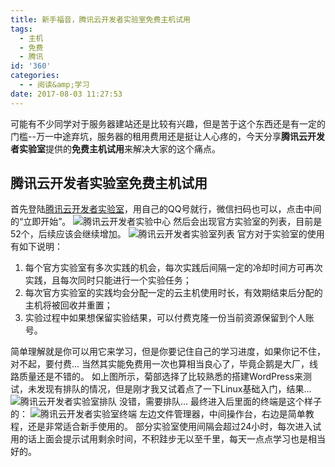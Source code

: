 ```yaml
---
title: 新手福音，腾讯云开发者实验室免费主机试用
tags:
  - 主机
  - 免费
  - 腾讯
id: '360'
categories:
  - - 阅读&amp;学习
date: 2017-08-03 11:27:53
---
```


可能有不少同学对于服务器建站还是比较有兴趣，但是苦于这个东西还是有一定的门槛--万一中途弃坑，服务器的租用费用还是挺让人心疼的，今天分享**腾讯云开发者实验室**提供的**免费主机试用**来解决大家的这个痛点。

## 腾讯云开发者实验室免费主机试用

首先登陆[腾讯云开发者实验室](https://www.qcloud.com/developer/labs)，用自己的QQ号就行，微信扫码也可以，点击中间的“立即开始”。 ![腾讯云开发者实验中心](https://i.loli.net/2017/08/03/59828ea67fda2.png) 然后会出现官方实验室的列表，目前是52个，后续应该会继续增加。 ![腾讯云开发者实验室列表](https://i.loli.net/2017/08/03/59828f427b933.png) 官方对于实验室的使用有如下说明：

1.  每个官方实验室有多次实践的机会，每次实践后间隔一定的冷却时间方可再次实践，且每次同时只能进行一个实验任务；
2.  每次官方实验室的实践均会分配一定的云主机使用时长，有效期结束后分配的主机将被回收并重置；
3.  实验过程中如果想保留实验结果，可以付费克隆一份当前资源保留到个人账号。

简单理解就是你可以用它来学习，但是你要记住自己的学习进度，如果你记不住，对不起，要付费... 当然其实能免费用一次也算相当良心了，毕竟企鹅是大厂，线路质量还是不错的。 如上图所示，菊部选择了比较熟悉的搭建WordPress来测试，未发现有排队的情况，但是刚才我又试着点了一下Linux基础入门，结果... ![腾讯云开发者实验室排队](https://i.loli.net/2017/08/03/598290d0947c1.png) 没错，需要排队... 最终进入后里面的终端是这个样子的： ![腾讯云开发者实验室终端](https://i.loli.net/2017/08/03/59829523b9999.png) 左边文件管理器，中间操作台，右边是简单教程，还是非常适合新手使用的。 部分实验室使用间隔会超过24小时，每次进入试用的话上面会提示试用剩余时间，不积跬步无以至千里，每天一点点学习也是相当好的。